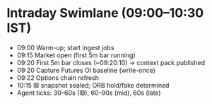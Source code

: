 # Intraday Swimlane (09:00–10:30 IST)
- 09:00 Warm-up; start ingest jobs
- 09:15 Market open (first 5m bar running)
- 09:20 First 5m bar closes (~09:20:10) → context pack published
- 09:20 Capture Futures OI baseline (write-once)
- 09:22 Options chain refresh
- 10:15 IB snapshot sealed; ORB hold/fake determined
- Agent ticks: 30–60s (IB), 60–90s (mid), 60s (late)
